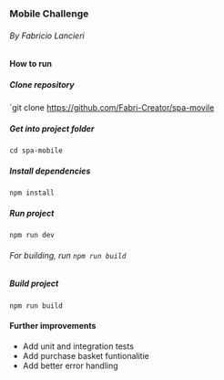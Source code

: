 ### Mobile Challenge

###### By Fabricio Lancieri

#### How to run

##### Clone repository

`git clone https://github.com/Fabri-Creator/spa-movile

##### Get into project folder

`cd spa-mobile`

##### Install dependencies

`npm install`

##### Run project

`npm run dev`

###### For building, run `npm run build`

##### Build project

`npm run build`

#### Further improvements

- Add unit and integration tests
- Add purchase basket funtionalitie
- Add better error handling
